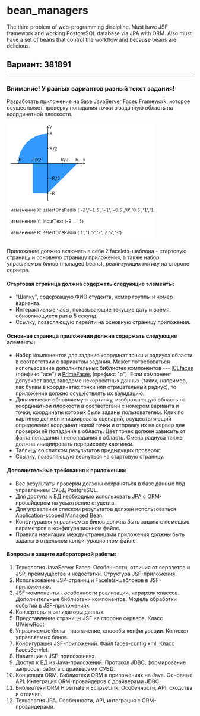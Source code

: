 # bean_managers
The third problem of web-programming discipline. Must have JSF framework and working PostgreSQL database via JPA with ORM. Also must have a set of beans that control the workflow and because beans are delicious.

## Вариант: 381891

---
### Внимание! У разных вариантов разный текст задания!

Разработать приложение на базе JavaServer Faces Framework, которое осуществляет проверку попадания точки в заданную область на координатной плоскости.

![Task Area](https://github.com/Come1LLF00/bean_managers/blob/master/areas.png "Area")

Приложение должно включать в себя 2 facelets-шаблона - стартовую страницу и основную страницу приложения, а также набор управляемых бинов (managed beans), реализующих логику на стороне сервера.

#### Стартовая страница должна содержать следующие элементы:

+ "Шапку", содержащую ФИО студента, номер группы и номер варианта.
+ Интерактивные часы, показывающие текущие дату и время, обновляющиеся раз в 5 секунд.
+ Ссылку, позволяющую перейти на основную страницу приложения.

#### Основная страница приложения должна содержать следующие элементы:

+ Набор компонентов для задания координат точки и радиуса области в соответствии с вариантом задания. Может потребоваться использование дополнительных библиотек компонентов --- [ICEfaces](http://www.icesoft.org/java/projects/ICEfaces/overview.jsf) (префикс "ace") и [PrimeFaces](https://www.primefaces.org/) (префикс "p"). Если компонент допускает ввод заведомо некорректных данных (таких, например, как буквы в координатах точки или отрицательный радиус), то приложение должно осуществлять их валидацию.
+ Динамически обновляемую картинку, изображающую область на координатной плоскости в соответствии с номером варианта и точки, координаты которых были заданы пользователем. Клик по картинке должен инициировать сценарий, осуществляющий определение координат новой точки и отправку их на сервер для проверки её попадания в область. Цвет точек должен зависить от факта попадания / непопадания в область. Смена радиуса также должна инициировать перерисовку картинки.
+ Таблицу со списком результатов предыдущих проверок.
+ Ссылку, позволяющую вернуться на стартовую страницу.

#### Дополнительные требования к приложению:

+ Все результаты проверки должны сохраняться в базе данных под управлением СУБД PostgreSQL.
+ Для доступа к БД необходимо использовать JPA с ORM-провайдером на усмотрение студента.
+ Для управления списком результатов должен использоваться Application-scoped Managed Bean.
+ Конфигурация управляемых бинов должна быть задана с помощью параметров в конфигурационном файле.
+ Правила навигации между страницами приложения должны быть заданы в отдельном конфигурационном файле.

#### Вопросы к защите лабораторной работы:

1. Технология JavaServer Faces. Особенности, отличия от сервлетов и JSP, преимущества и недостатки. Структура JSF-приложения.
2. Использование JSP-страниц и Facelets-шаблонов в JSF-приложениях.
3. JSF-компоненты - особенности реализации, иерархия классов. Дополнительные библиотеки компонентов. Модель обработки событий в JSF-приложениях.
4. Конвертеры и валидаторы данных.
5. Представление страницы JSF на стороне сервера. Класс UIViewRoot.
6. Управляемые бины - назначение, способы конфигурации. Контекст управляемых бинов.
7. Конфигурация JSF-приложений. Файл faces-config.xml. Класс FacesServlet.
8. Навигация в JSF-приложениях.
9. Доступ к БД из Java-приложений. Протокол JDBC, формирование запросов, работа с драйверами СУБД.
10. Концепция ORM. Библиотеки ORM в приложениях на Java. Основные API. Интеграция ORM-провайдеров с драйверами JDBC.
11. Библиотеки ORM Hibernate и EclipseLink. Особенности, API, сходства и отличия.
12. Технология JPA. Особенности, API, интеграция с ORM-провайдерами.
